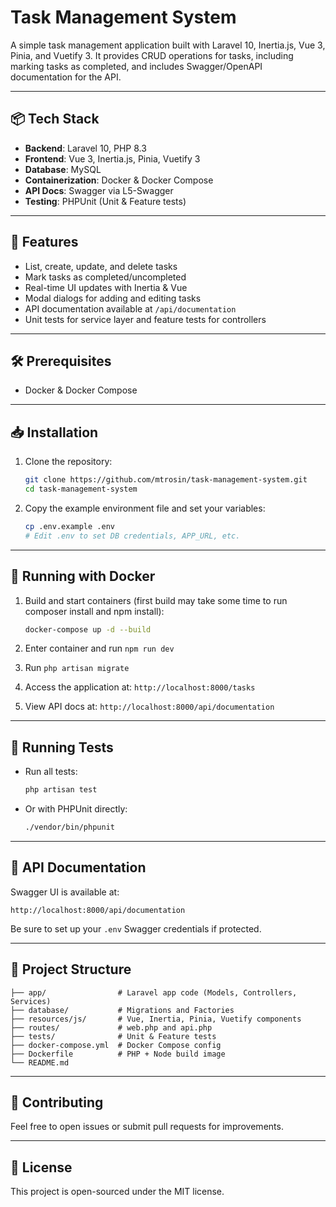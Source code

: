 # Task Management System

A simple task management application built with Laravel 10, Inertia.js, Vue 3, Pinia, and Vuetify 3. It provides CRUD operations for tasks, including marking tasks as completed, and includes Swagger/OpenAPI documentation for the API.

---

## 📦 Tech Stack

* **Backend**: Laravel 10, PHP 8.3
* **Frontend**: Vue 3, Inertia.js, Pinia, Vuetify 3
* **Database**: MySQL
* **Containerization**: Docker & Docker Compose
* **API Docs**: Swagger via L5-Swagger
* **Testing**: PHPUnit (Unit & Feature tests)

---

## 🚀 Features

* List, create, update, and delete tasks
* Mark tasks as completed/uncompleted
* Real-time UI updates with Inertia & Vue
* Modal dialogs for adding and editing tasks
* API documentation available at `/api/documentation`
* Unit tests for service layer and feature tests for controllers

---

## 🛠 Prerequisites

* Docker & Docker Compose

---

## 📥 Installation

1. Clone the repository:

   ```bash
   git clone https://github.com/mtrosin/task-management-system.git
   cd task-management-system
   ```

2. Copy the example environment file and set your variables:

   ```bash
   cp .env.example .env
   # Edit .env to set DB credentials, APP_URL, etc.
   ```

---

## 🐳 Running with Docker

1. Build and start containers (first build may take some time to run composer install and npm install):

   ```bash
   docker-compose up -d --build
   ```

2. Enter container and run `npm run dev`

3. Run `php artisan migrate`

4. Access the application at: `http://localhost:8000/tasks`

5. View API docs at: `http://localhost:8000/api/documentation`

---

## 🔄 Running Tests

* Run all tests:

  ```bash
  php artisan test
  ```
* Or with PHPUnit directly:

  ```bash
  ./vendor/bin/phpunit
  ```

---

## 📄 API Documentation

Swagger UI is available at:

```
http://localhost:8000/api/documentation
```

Be sure to set up your `.env` Swagger credentials if protected.

---

## 📁 Project Structure

```
├── app/                # Laravel app code (Models, Controllers, Services)
├── database/           # Migrations and Factories
├── resources/js/       # Vue, Inertia, Pinia, Vuetify components
├── routes/             # web.php and api.php
├── tests/              # Unit & Feature tests
├── docker-compose.yml  # Docker Compose config
├── Dockerfile          # PHP + Node build image
└── README.md
```

---

## 🤝 Contributing

Feel free to open issues or submit pull requests for improvements.

---

## 📜 License

This project is open-sourced under the MIT license.
